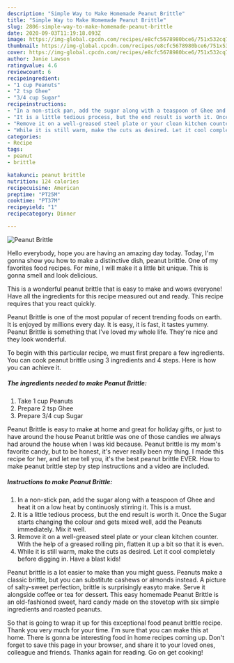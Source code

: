 ```yaml
---
description: "Simple Way to Make Homemade Peanut Brittle"
title: "Simple Way to Make Homemade Peanut Brittle"
slug: 2806-simple-way-to-make-homemade-peanut-brittle
date: 2020-09-03T11:19:18.093Z
image: https://img-global.cpcdn.com/recipes/e8cfc5678980bce6/751x532cq70/peanut-brittle-recipe-main-photo.jpg
thumbnail: https://img-global.cpcdn.com/recipes/e8cfc5678980bce6/751x532cq70/peanut-brittle-recipe-main-photo.jpg
cover: https://img-global.cpcdn.com/recipes/e8cfc5678980bce6/751x532cq70/peanut-brittle-recipe-main-photo.jpg
author: Janie Lawson
ratingvalue: 4.6
reviewcount: 6
recipeingredient:
- "1 cup Peanuts"
- "2 tsp Ghee"
- "3/4 cup Sugar"
recipeinstructions:
- "In a non-stick pan, add the sugar along with a teaspoon of Ghee and heat it on a low heat by continuosly stirring it. This is a must."
- "It is a little tedious process, but the end result is worth it. Once the Sugar starts changing the colour and gets mixed well, add the Peanuts immediately. Mix it well."
- "Remove it on a well-greased steel plate or your clean kitchen counter. With the help of a greased rolling pin, flatten it up a bit so that it is even."
- "While it is still warm, make the cuts as desired. Let it cool completely before digging in. Have a blast kids!"
categories:
- Recipe
tags:
- peanut
- brittle

katakunci: peanut brittle 
nutrition: 124 calories
recipecuisine: American
preptime: "PT25M"
cooktime: "PT37M"
recipeyield: "1"
recipecategory: Dinner

---
```



![Peanut Brittle](https://img-global.cpcdn.com/recipes/e8cfc5678980bce6/751x532cq70/peanut-brittle-recipe-main-photo.jpg)

Hello everybody, hope you are having an amazing day today. Today, I'm gonna show you how to make a distinctive dish, peanut brittle. One of my favorites food recipes. For mine, I will make it a little bit unique. This is gonna smell and look delicious.

This is a wonderful peanut brittle that is easy to make and wows everyone! Have all the ingredients for this recipe measured out and ready. This recipe requires that you react quickly.

Peanut Brittle is one of the most popular of recent trending foods on earth. It is enjoyed by millions every day. It is easy, it is fast, it tastes yummy. Peanut Brittle is something that I've loved my whole life. They're nice and they look wonderful.


To begin with this particular recipe, we must first prepare a few ingredients. You can cook peanut brittle using 3 ingredients and 4 steps. Here is how you can achieve it.

<!--inarticleads1-->

##### The ingredients needed to make Peanut Brittle:

1. Take 1 cup Peanuts
1. Prepare 2 tsp Ghee
1. Prepare 3/4 cup Sugar


Peanut Brittle is easy to make at home and great for holiday gifts, or just to have around the house Peanut brittle was one of those candies we always had around the house when I was kid because. Peanut brittle is my mom&#39;s favorite candy, but to be honest, it&#39;s never really been my thing. I made this recipe for her, and let me tell you, it&#39;s the best peanut brittle EVER. How to make peanut brittle step by step instructions and a video are included. 

<!--inarticleads2-->

##### Instructions to make Peanut Brittle:

1. In a non-stick pan, add the sugar along with a teaspoon of Ghee and heat it on a low heat by continuosly stirring it. This is a must.
1. It is a little tedious process, but the end result is worth it. Once the Sugar starts changing the colour and gets mixed well, add the Peanuts immediately. Mix it well.
1. Remove it on a well-greased steel plate or your clean kitchen counter. With the help of a greased rolling pin, flatten it up a bit so that it is even.
1. While it is still warm, make the cuts as desired. Let it cool completely before digging in. Have a blast kids!


Peanut brittle is a lot easier to make than you might guess. Peanuts make a classic brittle, but you can substitute cashews or almonds instead. A picture of salty-sweet perfection, brittle is surprisingly easyto make. Serve it alongside coffee or tea for dessert. This easy homemade Peanut Brittle is an old-fashioned sweet, hard candy made on the stovetop with six simple ingredients and roasted peanuts. 

So that is going to wrap it up for this exceptional food peanut brittle recipe. Thank you very much for your time. I'm sure that you can make this at home. There is gonna be interesting food in home recipes coming up. Don't forget to save this page in your browser, and share it to your loved ones, colleague and friends. Thanks again for reading. Go on get cooking!
